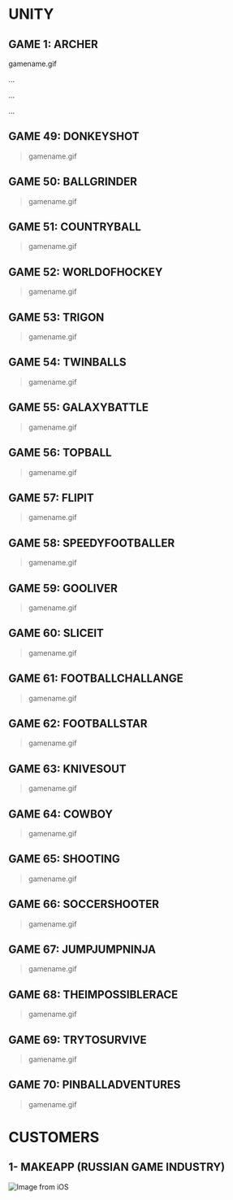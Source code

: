 # UNITY
## GAME 1: ARCHER 
gamename.gif

...

...

...

## GAME 49: DONKEYSHOT
> gamename.gif
## GAME 50: BALLGRINDER 
> gamename.gif
## GAME 51: COUNTRYBALL
> gamename.gif
## GAME 52: WORLDOFHOCKEY
> gamename.gif
## GAME 53: TRIGON
> gamename.gif
## GAME 54: TWINBALLS
> gamename.gif
## GAME 55: GALAXYBATTLE
> gamename.gif
## GAME 56: TOPBALL
> gamename.gif
## GAME 57: FLIPIT
> gamename.gif
## GAME 58: SPEEDYFOOTBALLER
> gamename.gif
## GAME 59: GOOLIVER
> gamename.gif
## GAME 60: SLICEIT
> gamename.gif
## GAME 61: FOOTBALLCHALLANGE
> gamename.gif
## GAME 62: FOOTBALLSTAR
> gamename.gif
## GAME 63: KNIVESOUT
> gamename.gif
## GAME 64: COWBOY
> gamename.gif
## GAME 65: SHOOTING
> gamename.gif
## GAME 66: SOCCERSHOOTER
> gamename.gif
## GAME 67: JUMPJUMPNINJA
> gamename.gif
## GAME 68: THEIMPOSSIBLERACE
> gamename.gif
## GAME 69: TRYTOSURVIVE
> gamename.gif
## GAME 70: PINBALLADVENTURES
> gamename.gif

# CUSTOMERS
## 1- MAKEAPP (RUSSIAN GAME INDUSTRY)
![Image from iOS](https://user-images.githubusercontent.com/24685590/116859641-1ff5cc80-ac22-11eb-868d-c7ba5ef18bbc.jpg)
